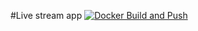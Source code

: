 #Live stream app
[![Docker Build and Push](https://github.com/hariramprasanth/live-stream-app/actions/workflows/docker-image-build-push.yml/badge.svg?branch=main&event=push)](https://github.com/hariramprasanth/live-stream-app/actions/workflows/docker-image-build-push.yml)
